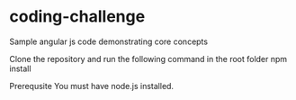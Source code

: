 # coding-challenge
Sample angular js code demonstrating core concepts

Clone the repository and run the following command in the root folder
npm install

Prerequsite
You must have node.js installed.
